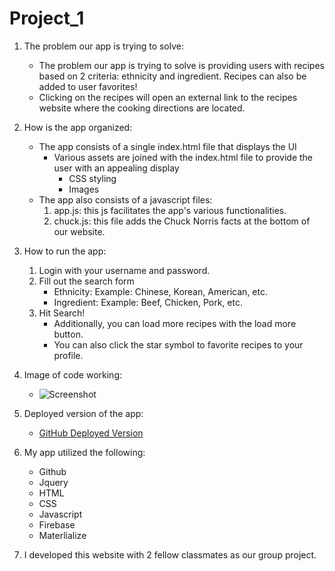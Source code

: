 # Project_1
1. The problem our app is trying to solve:
    - The problem our app is trying to solve is providing users with recipes based on 2 criteria: ethnicity and ingredient. Recipes can also be added to user favorites!
    - Clicking on the recipes will open an external link to the recipes website where the cooking directions are located.

2. How is the app organized:
    - The app consists of a single index.html file that displays the UI
        - Various assets are joined with the index.html file to provide the user with an appealing display
            - CSS styling
            - Images
    - The app also consists of a javascript files:
        1. app.js: this js facilitates the app's various functionalities.
        2. chuck.js: this file adds the Chuck Norris facts at the bottom of our website.

3. How to run the app:
    1. Login with your username and password.
    2. Fill out the search form
        - Ethnicity: Example: Chinese, Korean, American, etc.
        - Ingredient: Example: Beef, Chicken, Pork, etc.
    3. Hit Search!
        - Additionally, you can load more recipes with the load more button.
        - You can also click the star symbol to favorite recipes to your profile.

4. Image of code working:
    - ![Screenshot](example.png)

5. Deployed version of the app:
    - [GitHub Deployed Version](https://thaip-coder.github.io/Project_1/)

6. My app utilized the following:
    - Github
    - Jquery
    - HTML
    - CSS
    - Javascript
    - Firebase
    - Materlialize
   
7. I developed this website with 2 fellow classmates as our group project.

